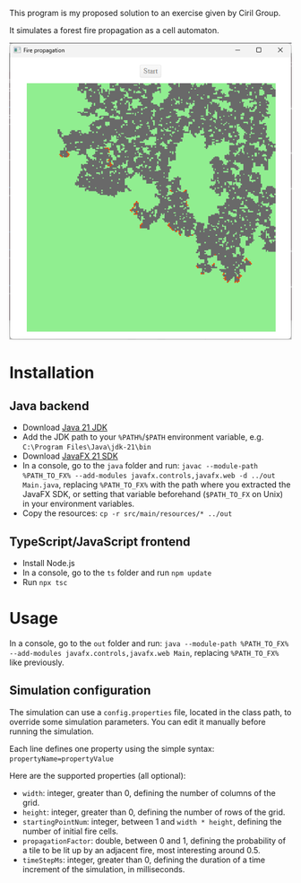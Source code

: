 This program is my proposed solution to an exercise given by Ciril Group.

It simulates a forest fire propagation as a cell automaton.

![simulation illustration](illu.png "Example of a simulation")

# Installation

## Java backend

* Download [Java 21 JDK](https://www.oracle.com/java/technologies/downloads/#java21)
* Add the JDK path to your `%PATH%`/`$PATH` environment variable, e.g. `C:\Program Files\Java\jdk-21\bin`
* Download [JavaFX 21 SDK](https://gluonhq.com/products/javafx/)
* In a console, go to the `java` folder and run:
`javac --module-path %PATH_TO_FX% --add-modules javafx.controls,javafx.web -d ../out Main.java`,
replacing `%PATH_TO_FX%` with the path where you extracted the JavaFX SDK, or
setting that variable beforehand (`$PATH_TO_FX` on Unix) in your environment
variables.
* Copy the resources: `cp -r src/main/resources/* ../out`

## TypeScript/JavaScript frontend

* Install Node.js
* In a console, go to the `ts` folder and run `npm update`
* Run `npx tsc`

# Usage

In a console, go to the `out` folder and run:
 `java --module-path %PATH_TO_FX% --add-modules javafx.controls,javafx.web Main`,
replacing `%PATH_TO_FX%` like previously.

## Simulation configuration

The simulation can use a `config.properties` file, located in the class path,
to override some simulation parameters. You can edit it manually before
running the simulation.

Each line defines one property using the simple syntax:
`propertyName=propertyValue`

Here are the supported properties (all optional):
* `width`: integer, greater than 0, defining the number of columns of the grid.
* `height`: integer, greater than 0, defining the number of rows of the grid.
* `startingPointNum`: integer, between 1 and `width * height`, defining the number of initial fire cells.
* `propagationFactor`: double, between 0 and 1, defining the probability of a tile to be lit up by an adjacent fire, most interesting around 0.5.
* `timeStepMs`: integer, greater than 0, defining the duration of a time increment of the simulation, in milliseconds.